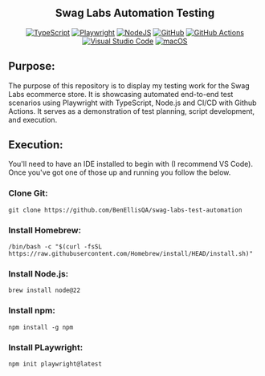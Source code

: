 <div align="center">
<h2>Swag Labs Automation Testing </h2>

[![TypeScript](https://img.shields.io/badge/TypeScript-3178C6?logo=typescript&logoColor=fff)](#)
[![Playwright](https://custom-icon-badges.demolab.com/badge/Playwright-2EAD33?logo=playwright&logoColor=fff)](#)
[![NodeJS](https://img.shields.io/badge/Node.js-6DA55F?logo=node.js&logoColor=white)](#)
[![GitHub](https://img.shields.io/badge/GitHub-%23121011.svg?logo=github&logoColor=white)](#)
[![GitHub Actions](https://img.shields.io/badge/GitHub_Actions-2088FF?logo=github-actions&logoColor=white)](#)
[![Visual Studio Code](https://custom-icon-badges.demolab.com/badge/Visual%20Studio%20Code-0078d7.svg?logo=vsc&logoColor=white)](#)
[![macOS](https://img.shields.io/badge/macOS-000000?logo=apple&logoColor=F0F0F0)](#)

</div>

<h2>Purpose:</h2>
<p>The purpose of this repository is to display my testing work for the Swag Labs ecommerce store. It is showcasing automated end-to-end test scenarios using Playwright with TypeScript,  Node.js and CI/CD with Github Actions. It serves as a demonstration of test planning, script development, and execution.</p>

<h2>Execution:</h2>
<p>You'll need to have an IDE installed to begin with (I recommend VS Code). Once you've got one of those up and running you follow the below.</p>

<h3>Clone Git:</h3>

```
git clone https://github.com/BenEllisQA/swag-labs-test-automation
```


<h3>Install Homebrew:</h3>

```
/bin/bash -c "$(curl -fsSL https://raw.githubusercontent.com/Homebrew/install/HEAD/install.sh)"
```


<h3>Install Node.js:</h3>

```
brew install node@22
```


<h3>Install npm:</h3>

```
npm install -g npm
```


<h3>Install PLaywright:</h3>

```
npm init playwright@latest
```
